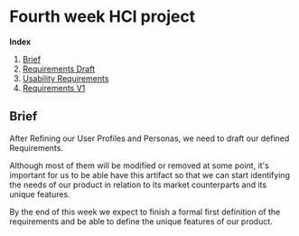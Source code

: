 # Fourth week HCI project

**Index**   
1. [Brief](#id1)
2. [Requirements Draft](#)
3. [Usability Requirements](#)
4. [Requirements V1](src/Requirements.md)



## Brief<a name="id1"></a>

After Refining our User Profiles and Personas, we need to draft our defined Requirements.

Although most of them will be modified or removed at some point, it's important for us to be able have this artifact so that we can start identifying the needs of our product in relation to its market counterparts and its unique features.

By the end of this week we expect to finish a formal first definition of the requirements and be able to define the unique features of our product.